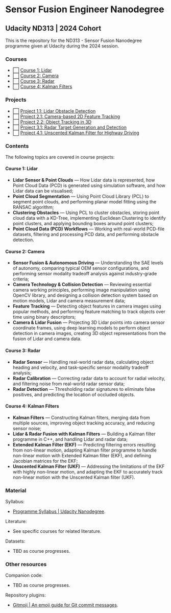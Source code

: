 # Sensor Fusion Engineer Nanodegree
## Udacity ND313 | 2024 Cohort
This is the repository for the ND313 - Sensor Fusion Nanodegree programme given at Udacity during the 2024 session.


### Courses
* ⬜️ [Course 1: Lidar]()
* ⬜️ [Course 2: Camera]()
* ⬜️ [Course 3: Radar]()
* ⬜️ [Course 4: Kalman Filters]()


### Projects
* ⬜️ [Project 1.1: Lidar Obstacle Detection]()
* ⬜️ [Project 2.1: Camera-based 2D Feature Tracking]()
* ⬜️ [Project 2.2: Object Tracking in 3D]()
* ⬜️ [Project 3.1: Radar Target Generation and Detection]()
* ⬜️ [Project 4.1: Unscented Kalman Filter for Highway Driving]()


### Contents
The following topics are covered in course projects:

#### Course 1: Lidar
* **Lidar Sensor & Point Clouds** — How Lidar data is represented, how Point Cloud Data (PCD) is generated using simulation software, and how Lidar data can be visualised;
* **Point Cloud Segmentation** — Using Point Cloud Library (PCL) to segment point clouds, and performing planar model fitting using the RANSAC algorithm;
* **Clustering Obstacles** — Using PCL to cluster obstacles, storing point cloud data with a KD-Tree, implementing Euclidean Clustering to identify point clusters, and applying bounding boxes around point clusters;
* **Point Cloud Data (PCD) Workflows** — Working with real-world PCD-file datasets, filtering and processing PCD data, and performing obstacle detection.

#### Course 2: Camera
* **Sensor Fusion & Autonomous Driving** — Understanding the SAE levels of autonomy, comparing typical OEM sensor configurations, and performing sensor modality tradeoff analysis against industry-grade criteria;
* **Camera Technology & Collision Detection** — Reviewing essential camera working principles, performing image manipulation using OpenCV library, and designing a collision detection system based on motion models, Lidar and camera measurement data;
* **Feature Tracking** — Detecting object features in camera images using popular methods, and performing feature matching to track objects over time using binary descriptors;
* **Camera & Lidar Fusion** — Projecting 3D Lidar points into camera sensor coordinate frames, using deep learning models to perform object detection in camera images, creating 3D object representations from the fusion of Lidar and camera data.

#### Course 3: Radar
* **Radar Sensor** — Handling real-world radar data, calculating object heading and velocity, and task-specific sensor modality tradeoff analysis;
* **Radar Calibration** — Correcting radar data to account for radial velocity, and filtering noise from real-world radar sensor data;
* **Radar Detection** — Thresholding radar signatures to eliminate false positives, and predicting the location of occluded objects.

#### Course 4: Kalman Filters
* **Kalman Filters** — Constructing Kalman filters, merging data from multiple sources, improving object tracking accuracy, and reducing sensor noise;
* **Lidar & Radar Fusion with Kalman Filters** — Building a Kalman filter programme in C++, and handling Lidar and radar data;
* **Extended Kalman Filter (EKF)** — Predicting filtering errors resulting from non-linear motion, adapting Kalman filter programme to handle non-linear motion with Extended Kalman filter (EKF), and defining Jacobian matrices for the EKF;
* **Unscented Kalman Filter (UKF)** — Addressing the limitations of the EKF with highly non-linear motion, and adapting the EKF to accurately track non-linear motion with the Unscented Kalman filter (UKF).


### Material
Syllabus:
* [Programme Syllabus | Udacity Nanodegree](https://cdn.sanity.io/files/tlr8oxjg/production/2ef5971be9234f68611a29889b0e5c17d7607aac.pdf).

Literature:
* See specific courses for related literature.

Datasets:
* TBD as course progresses.


### Other resources
Companion code:
* TBD as course progresses.

Repository plugins:
* [Gitmoji | An emoji guide for Git commit messages](https://gitmoji.dev).
